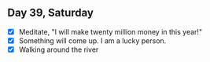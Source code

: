 ## Day 39, Saturday

- [x] Meditate, "I will make twenty million money in this year!"
- [x] Something will come up. I am a lucky person.
- [x] Walking around the river
